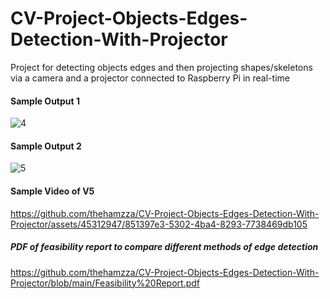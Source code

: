 # CV-Project-Objects-Edges-Detection-With-Projector
Project for detecting objects edges and then projecting shapes/skeletons via a camera and a projector connected to Raspberry Pi in real-time

#### Sample Output 1
![4](https://github.com/thehamzza/CV-Project-Objects-Edges-Detection-With-Projector/assets/45312947/7e4a7256-fe36-4801-b4d7-467035bedf93)
#### Sample Output 2
![5](https://github.com/thehamzza/CV-Project-Objects-Edges-Detection-With-Projector/assets/45312947/e4e215c4-8a0f-4a7f-a791-d9b1f7040645)
#### Sample Video of V5
https://github.com/thehamzza/CV-Project-Objects-Edges-Detection-With-Projector/assets/45312947/851397e3-5302-4ba4-8293-7738469db105

##### PDF of feasibility report to compare different methods of edge detection
https://github.com/thehamzza/CV-Project-Objects-Edges-Detection-With-Projector/blob/main/Feasibility%20Report.pdf
